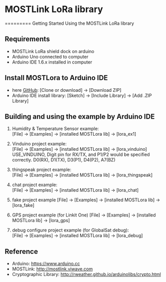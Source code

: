 # MOSTLink LoRa library
=========
Getting Started Using the MOSTLink LoRa library


Requirements
----
* MOSTLink LoRa shield dock on arduino
* Arduino Uno connected to computer
* Arduino IDE 1.6.x installed in computer


Install MOSTLora to Arduino IDE
----
[MOSTLora]: https://github.com/MOSTLinkDev/arduino_MOSTLora  "MOSTLora lib"
* here [GitHub][MOSTLora]: [Clone or download] -> [Download ZIP]
* Arduino IDE install library: [Sketch] -> [Include Library] -> [Add .ZIP Library] 

Building and using the example by Arduino IDE
----
1.  Humidity & Temperature Sensor example:  
        [File] -> [Examples] -> [installed MOSTLora lib] -> [lora_ex1]  
    
2.  Vinduino project example:  
        [File] -> [Examples] -> [installed MOSTLora lib] -> [lora_vinduino]      
        USE_VINDUINO, Digit pin for RX/TX, and P1/P2 would be specified correctly.
            D0(RX), D1(TX), D3(P1), D4(P2), A7(BZ)

3.  thingspeak project example:  
        [File] -> [Examples] -> [installed MOSTLora lib] -> [lora_thingspeak]      

4.  chat project example:  
        [File] -> [Examples] -> [installed MOSTLora lib] -> [lora_chat]      

5.  fake project example
        [File] -> [Examples] -> [installed MOSTLora lib] -> [lora_fake]

6.  GPS project example (for Linkit One)
        [File] -> [Examples] -> [installed MOSTLora lib] -> [lora_gps]      

7.  debug configure project example (for GlobalSat debug):  
        [File] -> [Examples] -> [installed MOSTLora lib] -> [lora_debug]      

Reference
----
* Arduino: https://www.arduino.cc
* MOSTLink: http://mostlink.viwave.com
* Cryptographic Library: http://rweather.github.io/arduinolibs/crypto.html

